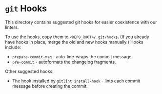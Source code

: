 # `git` Hooks

This directory contains suggested git hooks for easier coexistence
with our linters.

To use the hooks, copy them to `<REPO_ROOT>/.git/hooks`. (If you already
have hooks in place, merge the old and new hooks manually.)
Hooks include:

- `prepare-commit-msg` - auto-line-wraps the commit message.
- `pre-commit` - autoformats the changelog fragments.

Other suggested hooks:

- The hook installed by `gitlint install-hook` - lints each commit message
  before creating the commit.
